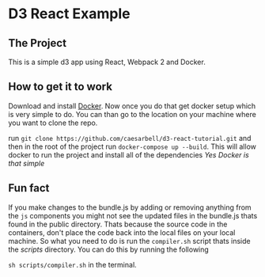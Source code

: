 # D3 React Example

## The Project
This is a simple d3 app using React, Webpack 2 and Docker.

## How to get it to work
Download and install [Docker](https://www.docker.com/). Now once you do that get docker setup which is very simple to do.
You can than go to the location on your machine where you want to clone the repo.

run `git clone https://github.com/caesarbell/d3-react-tutorial.git`
and then in the root of the project run `docker-compose up --build`. This will allow docker to run the project and install
all of the dependencies *Yes Docker is that simple*

## Fun fact
If you make changes to the bundle.js by adding or removing anything from the `js` components you might not see the updated files in the bundle.js thats found in the public directory. Thats because the source code in the containers, don't place the code back into the local files on your local  machine. So what you need to do is run the `compiler.sh` script thats inside the *scripts* directory. You can do this by running the following

`sh scripts/compiler.sh` in the terminal.
